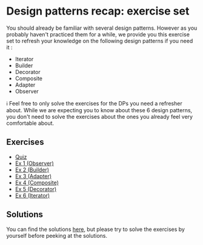 # Design patterns recap: exercise set

You should already be familiar with several design patterns. However as you probably haven't practiced them for a while, we provide you this exercise set to refresh your knowledge on the following design patterns if you need it :

- Iterator
- Builder
- Decorator
- Composite
- Adapter
- Observer

:information_source: Feel free to only solve the exercises for the DPs you need a refresher about. While we are expecting you to know about these 6 design patterns, you don't need to solve the exercises about the ones you already feel very comfortable about.


## Exercises

- [Quiz](QUIZ.md)
- [Ex 1 (Observer)](practice/ex1/src/main/java/ex1/)
- [Ex 2 (Builder)](practice/ex2/src/main/java/ex2/)
- [Ex 3 (Adapter)](practice/ex3/src/main/java/ex3/)
- [Ex 4 (Composite)](practice/ex4/src/main/java/ex4/)
- [Ex 5 (Decorator)](practice/ex5/src/main/java/ex5/)
- [Ex 6 (Iterator)](practice/ex6/src/main/java/ex6)

## Solutions

You can find the solutions [here](solutions), but please try to solve the exercises by yourself before peeking at the solutions.